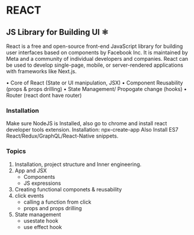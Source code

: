# REACT

## JS Library for Building UI ⚛️
React is a free and open-source front-end JavaScript library for building user interfaces based on components by Facebook Inc. It is maintained by Meta and a community of individual developers and companies. React can be used to develop single-page, mobile, or server-rendered applications with frameworks like Next.js.

•	Core of React (State or UI manipulation, JSX)
•	Component Reusability (props & props drilling)
•	State Management/ Propogate change (hooks)
•	Router (react dont have router)

### Installation
Make sure NodeJS is Installed, also go to chrome and install react developer tools extension.
Installation: npx-create-app 
Also Install ES7 React/Redux/GraphQL/React-Native snippets.

### Topics
1. Installation, project structure and Inner engineering.
2. App and JSX
    * Components
    * JS expressions
3. Creating functional componets & reusability
4. click events
    * calling a function from click 
    * props and props drilling
5. State management 
    * usestate hook
    * use effect hook



